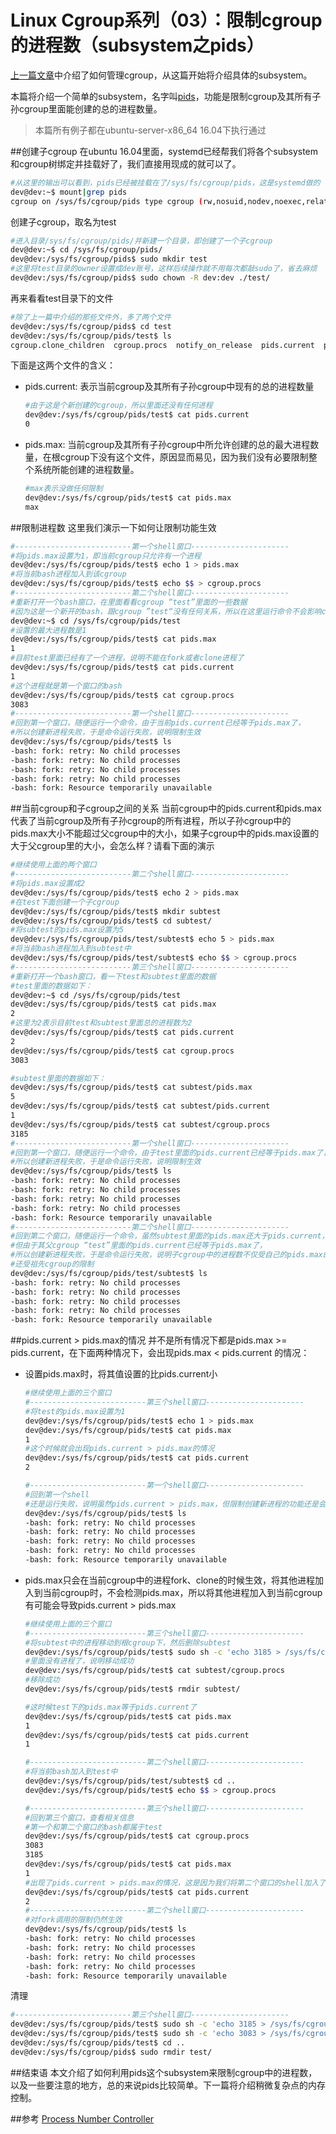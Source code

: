 # Linux Cgroup系列（03）：限制cgroup的进程数（subsystem之pids）

[上一篇文章](https://segmentfault.com/a/1190000007241437)中介绍了如何管理cgroup，从这篇开始将介绍具体的subsystem。

本篇将介绍一个简单的subsystem，名字叫[pids](https://www.kernel.org/doc/Documentation/cgroup-v1/pids.txt)，功能是限制cgroup及其所有子孙cgroup里面能创建的总的进程数量。

>本篇所有例子都在ubuntu-server-x86_64 16.04下执行通过

##创建子cgroup
在ubuntu 16.04里面，systemd已经帮我们将各个subsystem和cgroup树绑定并挂载好了，我们直接用现成的就可以了。
```bash
#从这里的输出可以看到，pids已经被挂载在了/sys/fs/cgroup/pids，这是systemd做的
dev@dev:~$ mount|grep pids
cgroup on /sys/fs/cgroup/pids type cgroup (rw,nosuid,nodev,noexec,relatime,pids)
```

创建子cgroup，取名为test
```bash
#进入目录/sys/fs/cgroup/pids/并新建一个目录，即创建了一个子cgroup
dev@dev:~$ cd /sys/fs/cgroup/pids/
dev@dev:/sys/fs/cgroup/pids$ sudo mkdir test
#这里将test目录的owner设置成dev账号，这样后续操作就不用每次都敲sudo了，省去麻烦
dev@dev:/sys/fs/cgroup/pids$ sudo chown -R dev:dev ./test/
```

再来看看test目录下的文件
```bash
#除了上一篇中介绍的那些文件外，多了两个文件
dev@dev:/sys/fs/cgroup/pids$ cd test
dev@dev:/sys/fs/cgroup/pids/test$ ls
cgroup.clone_children  cgroup.procs  notify_on_release  pids.current  pids.max  tasks
```

下面是这两个文件的含义：

* pids.current: 表示当前cgroup及其所有子孙cgroup中现有的总的进程数量
    ```bash
    #由于这是个新创建的cgroup，所以里面还没有任何进程
    dev@dev:/sys/fs/cgroup/pids/test$ cat pids.current 
    0
    ```

* pids.max: 当前cgroup及其所有子孙cgroup中所允许创建的总的最大进程数量，在根cgroup下没有这个文件，原因显而易见，因为我们没有必要限制整个系统所能创建的进程数量。
    ```bash
    #max表示没做任何限制
    dev@dev:/sys/fs/cgroup/pids/test$ cat pids.max 
    max
    ```

##限制进程数
这里我们演示一下如何让限制功能生效
```bash
#--------------------------第一个shell窗口----------------------
#将pids.max设置为1，即当前cgroup只允许有一个进程
dev@dev:/sys/fs/cgroup/pids/test$ echo 1 > pids.max
#将当前bash进程加入到该cgroup
dev@dev:/sys/fs/cgroup/pids/test$ echo $$ > cgroup.procs
#--------------------------第二个shell窗口----------------------
#重新打开一个bash窗口，在里面看看cgroup “test”里面的一些数据
#因为这是一个新开的bash，跟cgroup ”test“没有任何关系，所以在这里运行命令不会影响cgroup “test”
dev@dev:~$ cd /sys/fs/cgroup/pids/test
#设置的最大进程数是1
dev@dev:/sys/fs/cgroup/pids/test$ cat pids.max
1
#目前test里面已经有了一个进程，说明不能在fork或者clone进程了
dev@dev:/sys/fs/cgroup/pids/test$ cat pids.current
1
#这个进程就是第一个窗口的bash
dev@dev:/sys/fs/cgroup/pids/test$ cat cgroup.procs
3083
#--------------------------第一个shell窗口----------------------
#回到第一个窗口，随便运行一个命令，由于当前pids.current已经等于pids.max了，
#所以创建新进程失败，于是命令运行失败，说明限制生效
dev@dev:/sys/fs/cgroup/pids/test$ ls
-bash: fork: retry: No child processes
-bash: fork: retry: No child processes
-bash: fork: retry: No child processes
-bash: fork: retry: No child processes
-bash: fork: Resource temporarily unavailable
```

##当前cgroup和子cgroup之间的关系
当前cgroup中的pids.current和pids.max代表了当前cgroup及所有子孙cgroup的所有进程，所以子孙cgroup中的pids.max大小不能超过父cgroup中的大小，如果子cgroup中的pids.max设置的大于父cgroup里的大小，会怎么样？请看下面的演示
```bash
#继续使用上面的两个窗口
#--------------------------第二个shell窗口----------------------
#将pids.max设置成2
dev@dev:/sys/fs/cgroup/pids/test$ echo 2 > pids.max
#在test下面创建一个子cgroup
dev@dev:/sys/fs/cgroup/pids/test$ mkdir subtest
dev@dev:/sys/fs/cgroup/pids/test$ cd subtest/
#将subtest的pids.max设置为5
dev@dev:/sys/fs/cgroup/pids/test/subtest$ echo 5 > pids.max
#将当前bash进程加入到subtest中
dev@dev:/sys/fs/cgroup/pids/test/subtest$ echo $$ > cgroup.procs
#--------------------------第三个shell窗口----------------------
#重新打开一个bash窗口，看一下test和subtest里面的数据
#test里面的数据如下：
dev@dev:~$ cd /sys/fs/cgroup/pids/test
dev@dev:/sys/fs/cgroup/pids/test$ cat pids.max
2
#这里为2表示目前test和subtest里面总的进程数为2
dev@dev:/sys/fs/cgroup/pids/test$ cat pids.current
2
dev@dev:/sys/fs/cgroup/pids/test$ cat cgroup.procs
3083

#subtest里面的数据如下：
dev@dev:/sys/fs/cgroup/pids/test$ cat subtest/pids.max
5
dev@dev:/sys/fs/cgroup/pids/test$ cat subtest/pids.current
1
dev@dev:/sys/fs/cgroup/pids/test$ cat subtest/cgroup.procs
3185
#--------------------------第一个shell窗口----------------------
#回到第一个窗口，随便运行一个命令，由于test里面的pids.current已经等于pids.max了，
#所以创建新进程失败，于是命令运行失败，说明限制生效
dev@dev:/sys/fs/cgroup/pids/test$ ls
-bash: fork: retry: No child processes
-bash: fork: retry: No child processes
-bash: fork: retry: No child processes
-bash: fork: retry: No child processes
-bash: fork: Resource temporarily unavailable
#--------------------------第二个shell窗口----------------------
#回到第二个窗口，随便运行一个命令，虽然subtest里面的pids.max还大于pids.current，
#但由于其父cgroup “test”里面的pids.current已经等于pids.max了，
#所以创建新进程失败，于是命令运行失败，说明子cgroup中的进程数不仅受自己的pids.max的限制，
#还受祖先cgroup的限制
dev@dev:/sys/fs/cgroup/pids/test/subtest$ ls
-bash: fork: retry: No child processes
-bash: fork: retry: No child processes
-bash: fork: retry: No child processes
-bash: fork: retry: No child processes
-bash: fork: Resource temporarily unavailable
```
##pids.current > pids.max的情况
并不是所有情况下都是pids.max >= pids.current，在下面两种情况下，会出现pids.max < pids.current 的情况：

* 设置pids.max时，将其值设置的比pids.current小
    ```bash
    #继续使用上面的三个窗口
    #--------------------------第三个shell窗口----------------------
    #将test的pids.max设置为1
    dev@dev:/sys/fs/cgroup/pids/test$ echo 1 > pids.max
    dev@dev:/sys/fs/cgroup/pids/test$ cat pids.max
    1
    #这个时候就会出现pids.current > pids.max的情况
    dev@dev:/sys/fs/cgroup/pids/test$ cat pids.current
    2

    #--------------------------第一个shell窗口----------------------
    #回到第一个shell
    #还是运行失败，说明虽然pids.current > pids.max，但限制创建新进程的功能还是会生效
    dev@dev:/sys/fs/cgroup/pids/test$ ls
    -bash: fork: retry: No child processes
    -bash: fork: retry: No child processes
    -bash: fork: retry: No child processes
    -bash: fork: retry: No child processes
    -bash: fork: Resource temporarily unavailable
    ```
* pids.max只会在当前cgroup中的进程fork、clone的时候生效，将其他进程加入到当前cgroup时，不会检测pids.max，所以将其他进程加入到当前cgroup有可能会导致pids.current > pids.max
    ```bash
    #继续使用上面的三个窗口
    #--------------------------第三个shell窗口----------------------
    #将subtest中的进程移动到根cgroup下，然后删除subtest
    dev@dev:/sys/fs/cgroup/pids/test$ sudo sh -c 'echo 3185 > /sys/fs/cgroup/pids/cgroup.procs'
    #里面没有进程了，说明移动成功
    dev@dev:/sys/fs/cgroup/pids/test$ cat subtest/cgroup.procs
    #移除成功
    dev@dev:/sys/fs/cgroup/pids/test$ rmdir subtest/

    #这时候test下的pids.max等于pids.current了
    dev@dev:/sys/fs/cgroup/pids/test$ cat pids.max
    1
    dev@dev:/sys/fs/cgroup/pids/test$ cat pids.current
    1

    #--------------------------第二个shell窗口----------------------
    #将当前bash加入到test中
    dev@dev:/sys/fs/cgroup/pids/test/subtest$ cd ..
    dev@dev:/sys/fs/cgroup/pids/test$ echo $$ > cgroup.procs

    #--------------------------第三个shell窗口----------------------
    #回到第三个窗口，查看相关信息
    #第一个和第二个窗口的bash都属于test
    dev@dev:/sys/fs/cgroup/pids/test$ cat cgroup.procs
    3083
    3185
    dev@dev:/sys/fs/cgroup/pids/test$ cat pids.max
    1
    #出现了pids.current > pids.max的情况，这是因为我们将第二个窗口的shell加入了test
    dev@dev:/sys/fs/cgroup/pids/test$ cat pids.current
    2
    #--------------------------第二个shell窗口----------------------
    #对fork调用的限制仍然生效
    dev@dev:/sys/fs/cgroup/pids/test$ ls
    -bash: fork: retry: No child processes
    -bash: fork: retry: No child processes
    -bash: fork: retry: No child processes
    -bash: fork: retry: No child processes
    -bash: fork: Resource temporarily unavailable
    ```

清理
```bash
#--------------------------第三个shell窗口----------------------
dev@dev:/sys/fs/cgroup/pids/test$ sudo sh -c 'echo 3185 > /sys/fs/cgroup/pids/cgroup.procs'
dev@dev:/sys/fs/cgroup/pids/test$ sudo sh -c 'echo 3083 > /sys/fs/cgroup/pids/cgroup.procs'
dev@dev:/sys/fs/cgroup/pids/test$ cd ..
dev@dev:/sys/fs/cgroup/pids$ sudo rmdir test/
```

##结束语
本文介绍了如何利用pids这个subsystem来限制cgroup中的进程数，以及一些要注意的地方，总的来说pids比较简单。下一篇将介绍稍微复杂点的内存控制。

##参考
[Process Number Controller](https://www.kernel.org/doc/Documentation/cgroup-v1/pids.txt)
